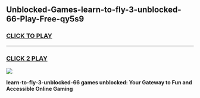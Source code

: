 
## Unblocked-Games-learn-to-fly-3-unblocked-66-Play-Free-qy5s9
<h3>
<a href="https://premium76.site?title=learn-to-fly-3-unblocked-66&ref=21A">CLICK TO PLAY</a></h3>
<hr>

<h3>
<a href="https://premium76.site?title=learn-to-fly-3-unblocked-66&ref=21A">CLICK 2 PLAY</a>
  
</h3>

<a href="https://premium76.site?title=learn-to-fly-3-unblocked-66&ref=21A"><img src="https://clearcache.store/games.png"></a>


**learn-to-fly-3-unblocked-66 games unblocked: Your Gateway to Fun and Accessible Online Gaming**
